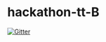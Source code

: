 # hackathon-tt-B

[![Gitter](https://badges.gitter.im/hackathon-tt-B/community.svg)](https://gitter.im/hackathon-tt-B/community?utm_source=badge&utm_medium=badge&utm_campaign=pr-badge&utm_content=badge)